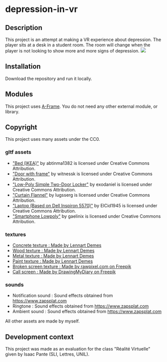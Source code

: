 # depression-in-vr
## Description
This project is an attempt at making a VR experience about depression. The player sits at a desk in a student room. The room will change when the player is not looking to show more and more signs of depression. 
![](https://github.com/Tchetchouille/depression-in-vr/blob/main/depressionGif.gif)

## Installation
Download the repository and run it locally.

## Modules
This project uses [A-Frame](https://aframe.io/).
You do not need any other external module, or library.

## Copyright
This project uses many assets under the CC0.
### gltf assets
* ["Bed (IKEA)"](https://skfb.ly/ozMVX) by abtinma1382 is licensed under Creative Commons Attribution.
* ["Door with frame"](https://skfb.ly/6VKAQ) by witnessk is licensed under Creative Commons Attribution.
* ["Low-Poly Simple Two-Door Locker"](https://skfb.ly/orqs6) by exodaniel is licensed under Creative Commons Attribution.
* ["Curtain Flannel"](https://skfb.ly/o9XK7) by lugsserg is licensed under Creative Commons Attribution.
* ["Laptop (Based on Dell Inspiron 5570)"](https://skfb.ly/6RuLq) by ElCid1945 is licensed under Creative Commons Attribution.
* ["Smartphone Lowpoly"](https://skfb.ly/o7oGQ) by gaelinix is licensed under Creative Commons Attribution.
### textures
* [Concrete texture : Made by Lennart Demes](https://ambientcg.com/view?id=Concrete031)
* [Wood texture : Made by Lennart Demes](https://ambientcg.com/view?id=Wood058)
* [Metal texture : Made by Lennart Demes](https://ambientcg.com/view?id=Metal041A)
* [Paint texture : Made by Lennart Demes](https://ambientcg.com/view?id=Fabric030)
* [Broken screen texture : Made by rawpixel.com on Freepik](https://www.freepik.com/free-photo/black-cracked-background-with-broken-glass-texture_17224681.htm#query=broken%20screen&position=8&from_view=search&track=sph)
* [Call screen : Made by DrawingMyDiary on Freepik](https://www.freepik.com/free-vector/calling-screen-with-faceless-avatar-isolated-vector-illustration_16294583.htm#query=call&position=11&from_view=search&track=sph)
### sounds
* Notification sound : Sound effects obtained from https://www.zapsplat.com
* Ringtone : Sound effects obtained from https://www.zapsplat.com
* Ambient sound : Sound effects obtained from https://www.zapsplat.com

All other assets are made by myself.

## Development context
This project was made as an evaluation for the class "Réalité Virtuelle" given by Isaac Pante (SLI, Lettres, UNIL).
